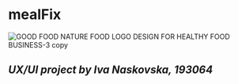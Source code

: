 # **mealFix**
![GOOD FOOD  NATURE FOOD LOGO DESIGN FOR HEALTHY FOOD BUSINESS-3 copy](https://user-images.githubusercontent.com/82344430/188316132-23cc9261-edab-436c-8489-e3cc2312e151.png)
## _UX/UI project by Iva Naskovska, 193064_
